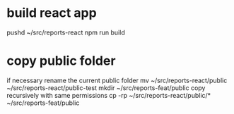 # build react app
pushd ~/src/reports-react
npm run build
# copy public folder
if necessary rename the current public folder
mv ~/src/reports-react/public ~/src/reports-react/public-test
mkdir ~/src/reports-feat/public
copy recursively with same permissions
cp -rp ~/src/reports-react/public/* ~/src/reports-feat/public
